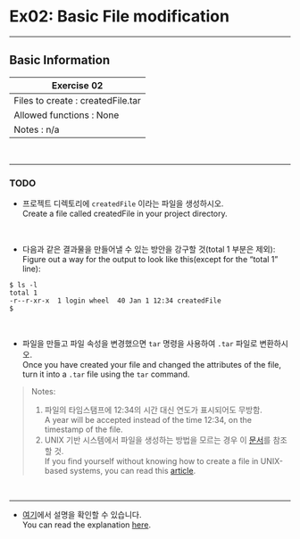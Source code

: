 # Ex02: Basic File modification

---

## Basic Information

|              Exercise 02              |
|---------------------------------------|
| Files to create : createdFile.tar     |
| Allowed functions : None              |
| Notes : n/a                           |

<br>

---

### TODO

* 프로젝트 디렉토리에 `createdFile` 이라는 파일을 생성하시오.<br>
  Create a file called createdFile in your project directory.<br>
<br>

* 다음과 같은 결과물을 만들어낼 수 있는 방안을 강구할 것(total 1 부분은 제외):<br>
  Figure out a way for the output to look like this(except for the “total 1” line):<br>

```
$ ls -l
total 1
-r--r-xr-x  1 login wheel  40 Jan 1 12:34 createdFile
$
```
<br>

* 파일을 만들고 파일 속성을 변경했으면 `tar` 명령을 사용하여 `.tar` 파일로 변환하시오.<br>
  Once you have created your file and changed the attributes of the file, turn it into a `.tar` file using the `tar` command.<br>

> Notes:
> 1. 파일의 타임스탬프에 12:34의 시간 대신 연도가 표시되어도 무방함.<br>
     A year will be accepted instead of the time 12:34, on the timestamp of the file.<br>
> 2. UNIX 기반 시스템에서 파일을 생성하는 방법을 모르는 경우 이 [문서](https://www.quora.com/How-do-I-create-a-file-in-a-directory-in-Unix)를 참조할 것.<br>
     If you find yourself without knowing how to create a file in UNIX-based systems, you can read this [article](https://www.quora.com/How-do-I-create-a-file-in-a-directory-in-Unix).

<br>

---
* [여기](https://github.com/garlicvread/Shell_Scripting/tree/main/ShellScripts/02.FileAttributesModification/Answer)에서 설명을 확인할 수 있습니다.<br>
  You can read the explanation [here](https://github.com/garlicvread/Shell_Scripting/tree/main/ShellScripts/02.FileAttributesModification/Answer).